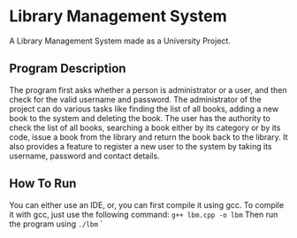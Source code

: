 # Library Management System

A Library Management System made as a University Project.

## Program Description
The program first asks whether a person is administrator or a user, and then check for the valid username and password.
The administrator of the project can do various tasks like finding the list of all books, adding a new book to the system and deleting the book.
The user has the authority to check the list of all books, searching a book either by its category or by its code, issue a book from the library and return the book back to the library.
It also provides a feature to register a new user to the system by taking its username, password and contact details.

## How To Run
You can either use an IDE, or, you can first compile it using gcc.
To compile it with gcc, just use the following command:
`g++ lbm.cpp -o lbm`
Then run the program using
`./lbm`
`
